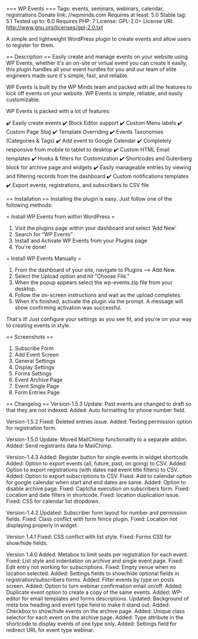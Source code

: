 === WP Events ===
Tags: events, seminars, webinars, calendar, registrations
Donate link: //wpminds.com
Requires at least: 5.0
Stable tag: 5.1
Tested up to: 6.0
Requires PHP: 7
License: GPL-2.0+
License URI: http://www.gnu.org/licenses/gpl-2.0.txt

A simple and lightweight WordPress plugin to create events and allow users to register for them.

== Description ==
Easily create and manage events on your website using WP Events, whether it\'s an on-site or virtual event you can create it easily, this plugin handles all your event hurdles for you and our team of elite engineers made sure it\'s simple, fast, and reliable.

WP Events is built by the WP Minds team and packed with all the features to kick off events on your website. WP Events is simple, reliable, and easily customizable.

WP Events is packed with a lot of features:

✔️ Easily create events
✔️ Block Editor support
✔️ Custom Menu labels
✔️ Custom Page Slug
✔️ Template Overriding
✔️ Events Taxonomies (Categories & Tags)
✔️ Add event to Google Calendar
✔️ Completely responsive from mobile to tablet to desktop
✔️ Custom HTML Email templates
✔️ Hooks & filters for Customization
✔️ Shortcodes and Gutenberg block for archive page and widgets
✔️ Easily manageable entries by viewing and filtering records from the dashboard
✔️ Custom notifications templates
✔️ Export events, registrations, and subscribers to CSV file

== Installation ==
Installing the plugin is easy. Just follow one of the following methods:

= Install WP Events from within WordPress =

1. Visit the plugins page within your dashboard and select ‘Add New’
2. Search for “WP Events”
3. Install and Activate WP Events from your Plugins page
4. You\'re done!

= Install WP Events Manually =

1. From the dashboard of your site, navigate to Plugins --> Add New.
2. Select the Upload option and hit \"Choose File.\"
3. When the popup appears select the wp-events.zip file from your desktop.
4. Follow the on-screen instructions and wait as the upload completes.
5. When it\'s finished, activate the plugin via the prompt. A message will show confirming activation was successful.

That\'s it! Just configure your settings as you see fit, and you\'re on your way to creating events in style.

== Screenshots ==
1. Subscribe Form
2. Add Event Screen
3. General Settings
4. Display Settings
5. Forms Settings
7. Event Archive Page
8. Event Single Page
9. Form Entries Page

== Changelog ==
Version-1.5.3
Update: Past events are changed to draft so that they are not indexed.
Added: Auto formatting for phone number field.

Version-1.5.2
Fixed: Deleted entries issue.
Added: Texting permission option for registration form.

Version-1.5.0
Update: Moved MailChimp functionality to a separate addon.
Added:  Send registrants data to MailChimp.

Version-1.4.3
Added: Register button for single events in widget shortcode.
Added: Option to export events (all, future, past, on going) to CSV.
Added: Option to export registrations (with dates nad event title filters) to CSV.
Added: Option to export subscriptions to CSV.
Fixed: Add to calendar option for google calendar when start and end dates are same.
Added: Option to disable archive page.
Fixed: Captcha execution on subscribers form.
Fixed: Location and date filters in shortcode.
Fixed: location duplication issue.
Fixed: CSS for calendar list dropdown.

Version-1.4.2
Updated: Subscriber form layout for number and permission fields.
Fixed: Class conflict with form fence plugin.
Fixed: Location not displaying properly in widget.

Version 1.4.1
Fixed:  CSS conflict with list style.
Fixed:  Forms CSS for show/hide fields.

Version 1.4.0
Added: Metabox to limit seats per registration for each event.
Fixed: List style and indentation on archive and single event page.
Fixed: Edit entry not working for subscriptions.
Fixed: Empty venue when no location selected.
Added: Settings fields to show/hide optional fields in registration/subscribers forms.
Added: Filter events by type on posts screen.
Added: Option to turn webinar confirmation email on/off.
Added: Duplicate event option to create a copy of the same events.
Added: WP-editor for email templates and forms descriptions.
Updated: Background of meta box heading and event type field to make it stand out.
Added: Checkbox to show/hide events on the archive page.
Added: Unique class selector for each event on the archive page.
Added: Type attribute in the shortcode to display events of one type only.
Added: Settings field for redirect URL for event type webinar.